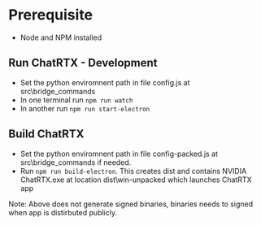 # Prerequisite
- Node and NPM installed

## Run ChatRTX - Development
- Set the python enviromnent path in file config.js at src\bridge_commands
- In one terminal run `npm run watch`
- In another run `npm run start-electron`

## Build ChatRTX
- Set the python enviromnent path in file config-packed.js at src\bridge_commands if needed.
- Run `npm run build-electron`. This creates dist and contains NVIDIA ChatRTX.exe at location dist\win-unpacked which launches ChatRTX app

Note: Above does not generate signed binaries, binaries needs to signed when app is distirbuted publicly.